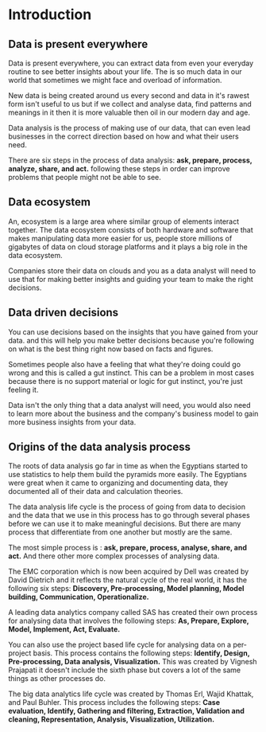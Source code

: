 # Introduction

## Data is present everywhere
Data is present everywhere, you can extract data from even your everyday routine to see better insights about your life. The is so much data in our world that sometimes we might face and overload of information.

New data is being created around us every second and data in it's rawest form isn't useful to us but if we collect and analyse data, find patterns and meanings in it then it is more valuable then oil in our modern day and age.

Data analysis is the process of making use of our data, that can even lead businesses in the correct direction based on how and what their users need.

There are six steps in the process of data analysis: **ask, prepare, process, analyze, share, and act.** following these steps in order can improve problems that people might not be able to see.

## Data ecosystem
An, ecosystem is a large area where similar group of elements interact together. The data ecosystem consists of both hardware and software that makes manipulating data more easier for us, people store millions of gigabytes of data on cloud storage platforms and it plays a big role in the data ecosystem.

Companies store their data on clouds and you as a data analyst will need to use that for making better insights and guiding your team to make the right decisions.

## Data driven decisions
You can use decisions based on the insights that you have gained from your data. and this will help you make better decisions because you're following on what is the best thing right now based on facts and figures.

Sometimes people also have a feeling that what they're doing could go wrong and this is called a gut instinct. This can be a problem in most cases because there is no support material or logic for gut instinct, you're just feeling it.

Data isn't the only thing that a data analyst will need, you would also need to learn more about the business and the company's business model to gain more business insights from your data.

## Origins of the data analysis process
The roots of data analysis go far in time as when the Egyptians started to use statistics to help them build the pyramids more easily. The Egyptians were great when it came to organizing and documenting data, they documented all of their data and calculation theories.

The data analysis life cycle is the process of going from data to decision and the data that we use in this process has to go through several phases before we can use it to make meaningful decisions. But there are many process that differentiate from one another but mostly are the same.

The most simple process is : **ask, prepare, process, analyse, share, and act.** And there other more complex processes of analysing data.

The EMC corporation which is now been acquired by Dell was created by David Dietrich and it reflects the natural cycle of the real world, it has the following six steps: **Discovery, Pre-processing, Model planning, Model building, Communication, Operationalize.**

A leading data analytics company called SAS has created their own process for analysing data that involves the following steps: **As, Prepare, Explore, Model, Implement, Act, Evaluate.**

You can also use the project based life cycle for analysing data on a per-project basis. This process contains the following steps: **Identify, Design, Pre-processing, Data analysis, Visualization.** This was created by Vignesh Prajapati it doesn't include the sixth phase but covers a lot of the same things as other processes do.

The big data analytics life cycle was created by Thomas Erl, Wajid Khattak, and Paul Buhler. This process includes the following steps: **Case evaluation, Identify, Gathering and filtering, Extraction, Validation and cleaning, Representation, Analysis, Visualization, Utilization.**
